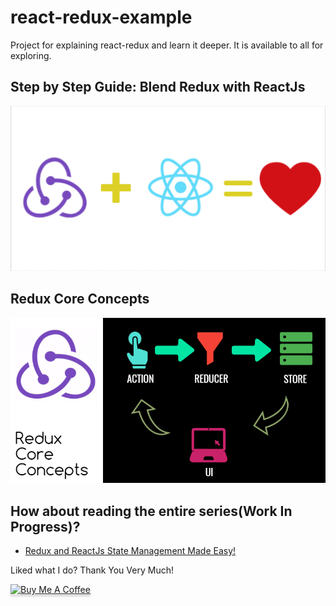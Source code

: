 # react-redux-example


Project for explaining react-redux and learn it deeper. It is available to all for exploring.

## Step by Step Guide: Blend Redux with ReactJs

[![Step by Step Guide: Blend Redux with ReactJs](series_cover.png)](https://blog.greenroots.info/step-by-step-guide-blend-redux-with-reactjs-ck1tixqp00055avs100ncho2x)

## Redux Core Concepts

[![Redux Core Concepts](cover.png)](https://blog.greenroots.info/redux-core-concepts-made-easy-ck1ou11tt00wx8us1rk4l7sn6)

## How about reading the entire series(Work In Progress)?
- [Redux and ReactJs State Management Made Easy!](https://hashnode.com/series/a-blend-of-redux-and-reactjs-state-management-made-easy-ck1ouhsuy00yc8zs1r59ht8r9)


Liked what I do? Thank You Very Much!

<a href="https://www.buymeacoffee.com/greenroots" target="_blank" rel="noopener noreferrer"><img src="https://www.buymeacoffee.com/assets/img/custom_images/orange_img.png" alt="Buy Me A Coffee" style="height: 41px !important;width: 174px !important;box-shadow: 0px 3px 2px 0px rgba(190, 190, 190, 0.5) !important;-webkit-box-shadow: 0px 3px 2px 0px rgba(190, 190, 190, 0.5) !important;" ></a>
